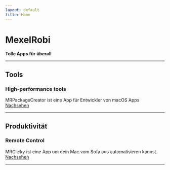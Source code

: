 ```yaml
---
layout: default
title: Home
---
```


# **MexelRobi**
**Tolle Apps für überall**

---

## Tools
### **High-performance tools**   
MRPackageCreator ist eine App für Entwickler von macOS Apps   
[Nachsehen](https://mexelrobi.github.io/MRPackageCreator/index.html)

---

## Produktivität

### **Remote Control**
MRClicky ist eine App um dein Mac vom Sofa aus automatisieren kannst.
[Nachsehen](https://mexelrobi.github.io/MRClicky/index.html)

---
